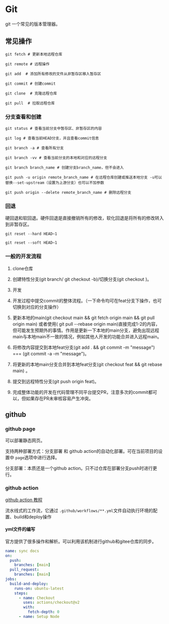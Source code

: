 # Git

git 一个常见的版本管理器。

## 常见操作
```shell
git fetch # 更新本地远程仓库

git remote # 远程操作

git add  # 添加所有修改的文件从非暂存区移入暂存区

git commit # 创建commit

git clone  # 克隆远程仓库

git pull  # 拉取远程仓库
```


### 分支查看和创建
```shell
git status # 查看当前分支中暂存区、非暂存区的内容

git log # 查看当前HEAD分支，并且查看commit信息

git branch -a # 查看所有分支

git branch -vv # 查看当前分支的本地和对应的远程分支

git branch branch_name # 创建分支branch_name，但不会进入

git push -u origin remote_branch_name # 在远程仓库创建或推送本地分支 -u可以替换--set-upstream（设置为上游分支）也可以不加参数

git push origin --delete remote_branch_name # 删除远程分支
```

### 回退

硬回退和软回退。硬件回退是直接撤销所有的修改，软化回退是将所有的修改转入到非暂存区。
```shell
git reset --hard HEAD~1

git reset --soft HEAD~1
```

### 一般的开发流程

1. clone仓库

2. 创建特性分支(git branch/ git checkout -b)/切换分支(git checkout )。

3. 开发

4. 开发过程中提交commit的整体流程。（一下命令均可在feat分支下操作，也可切换到对应的分支操作）

  1. 更新本地的main(git checkout main && git fetch origin main && git pull origin main) 或者使用( git pull --rebase origin main)直接完成1-2的内容，但可能发生预期外的事情。作用是更新一下本地的main分支，避免出现远程main与本地main不一致的情况，例如其他人开发的功能合并进入远程main。

  2. 将修改内容提交到本地feat分支(git add . && git commit -m "message") === (git commit -a -m "message")。

  3. 将更新的本地main分支合并到本地feat分支(git checkout feat && git rebase main) 。

  4. 提交到远程特性分支(git push origin feat)。
  
5. 完成整体功能的开发在代码管理不同平台提交PR，注意多次的commit都可以，但如果存在PR未审核容易产生冲突。

## github

### github page

可以部署静态网页。

支持两种部署方式：分支部署 和 github action的自动化部署。可在当前项目的设置中 `page`选项中进行选择。

分支部署：本质还是一个github action。只不过仓库在部署分支push时进行更行。

### github action

[github action 教程](https://www.ruanyifeng.com/blog/2019/09/getting-started-with-github-actions.html)

流水线式的工作流，它通过 `.github/workflows/**.yml`文件自动执行环境的配置、build和deploy操作

#### yml文件的编写

官方提供了很多操作和解析。可以利用该机制进行github和gitee仓库的同步。

```yml
name: sync docs
on:
  push:
    branches: [main]
  pull_request:
    branches: [main]
jobs:
  build-and-deploy:
    runs-on: ubuntu-latest
    steps:
      - name: Checkout
        uses: actions/checkout@v2
        with:
          fetch-depth: 0
      - name: Setup Node
```